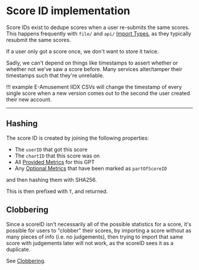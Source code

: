 # Score ID implementation

Score IDs exist to dedupe scores when a user re-submits
the same scores. This happens frequently with `file/`
and `api/` [Import Types](../import/import-types.md),
as they typically resubmit the same scores.

If a user only got a score once, we don't want to store
it twice.

Sadly, we can't depend on things like timestamps to assert
whether or whether not we've saw a score before. Many services
alter/tamper their timestamps such that they're unreliable.

!!! example
	E-Amusement IIDX CSVs will change the timestamp of every single
	score when a new version comes out to the second the user created
	their new account.

*****

## Hashing

The score ID is created by joining the following properties:

- The `userID` that got this score
- The `chartID` that this score was on
- All [Provided Metrics](todo) for this GPT
- Any [Optional Metrics](todo) that have been marked as `partOfScoreID`

and then hashing them with SHA256.

This is then prefixed with `T`, and returned.

## Clobbering

Since a scoreID isn't necessarily all of the possible statistics for a score, it's
possible for users to "clobber" their scores, by importing a score without as many
pieces of info (i.e. no judgements), then trying to import that same score with
judgements later will not work, as the scoreID sees it as a duplicate.

See [Clobbering](todo).

